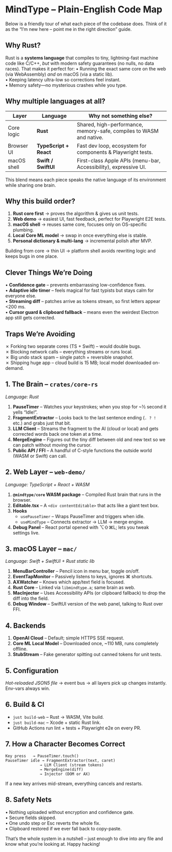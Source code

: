 # MindType – Plain-English Code Map

Below is a friendly tour of what each piece of the codebase does. Think of it as the “I’m new here – point me in the right direction” guide.

## Why Rust?

Rust is a **systems language** that compiles to tiny, lightning-fast machine code like C/C++, _but_ with modern safety guarantees (no nulls, no data races). That makes it perfect for:
• Running the exact same core on the web (via WebAssembly) _and_ on macOS (via a static lib).  
• Keeping latency ultra-low so corrections feel instant.  
• Memory safety—no mysterious crashes while you type.

## Why multiple languages at all?

| Layer       | Language               | Why not something else?                                             |
| ----------- | ---------------------- | ------------------------------------------------------------------- |
| Core logic  | **Rust**               | Shared, high-performance, memory-safe, compiles to WASM and native. |
| Browser UI  | **TypeScript + React** | Fast dev loop, ecosystem for components & Playwright tests.         |
| macOS shell | **Swift / SwiftUI**    | First-class Apple APIs (menu-bar, Accessibility), expressive UI.    |

This blend means each piece speaks the native language of its environment while sharing one brain.

## Why this build order?

1. **Rust core first** → proves the algorithm & gives us unit tests.
2. **Web demo** → easiest UI, fast feedback, perfect for Playwright E2E tests.
3. **macOS shell** → reuses same core, focuses only on OS-specific plumbing.
4. **Local Core ML model** → swap in once everything else is stable.
5. **Personal dictionary & multi-lang** → incremental polish after MVP.

Building from core → thin UI → platform shell avoids rewriting logic and keeps bugs in one place.

## Clever Things We’re Doing

• **Confidence gate** – prevents embarrassing low-confidence fixes.  
• **Adaptive idle timer** – feels magical for fast typists but stays calm for everyone else.  
• **Streaming diff** – patches arrive as tokens stream, so first letters appear <200 ms.  
• **Cursor guard & clipboard fallback** – means even the weirdest Electron app still gets corrected.

## Traps We’re Avoiding

✗ Forking two separate cores (TS + Swift) – would double bugs.  
✗ Blocking network calls – everything streams or runs local.  
✗ Big undo stack spam – single patch + reversible snapshot.  
✗ Shipping huge app – cloud build is 15 MB; local model downloaded on-demand.

## 1. The Brain – `crates/core-rs`

_Language: Rust_

1. **PauseTimer** – Watches your keystrokes; when you stop for ~½ second it yells “Idle!”.
2. **FragmentExtractor** – Looks back to the last sentence ending (`. ? !` etc.) and grabs just that bit.
3. **LLM Client** – Streams the fragment to the AI (cloud or local) and gets corrected words back one token at a time.
4. **MergeEngine** – Figures out the tiny diff between old and new text so we can patch without moving the cursor.
5. **Public API / FFI** – A handful of C-style functions the outside world (WASM or Swift) can call.

## 2. Web Layer – `web-demo/`

_Language: TypeScript + React + WASM_

1. **`@mindtype/core` WASM package** – Compiled Rust brain that runs in the browser.
2. **Editable.tsx** – A `<div contentEditable>` that acts like a giant text box.
3. **Hooks**
   - `usePauseTimer` – Wraps PauseTimer and triggers when idle.
   - `useMindType` – Connects extractor → LLM → merge engine.
4. **Debug Panel** – React portal opened with ⌥⇧⌘L; lets you tweak settings live.

## 3. macOS Layer – `mac/`

_Language: Swift + SwiftUI + Rust static lib_

1. **MenuBarController** – Pencil icon in menu bar, toggle on/off.
2. **EventTapMonitor** – Passively listens to keys, ignores ⌘ shortcuts.
3. **AXWatcher** – Knows which app/text field is focused.
4. **Rust Core** – Linked via `libmindtype.a`; same brain as web.
5. **MacInjector** – Uses Accessibility APIs (or clipboard fallback) to drop the diff into the field.
6. **Debug Window** – SwiftUI version of the web panel, talking to Rust over FFI.

## 4. Backends

1. **OpenAI Cloud** – Default; simple HTTPS SSE request.
2. **Core ML Local Model** – Downloaded once, ~110 MB, runs completely offline.
3. **StubStream** – Fake generator spitting out canned tokens for unit tests.

## 5. Configuration

_Hot-reloaded JSON5 file_ → event bus → all layers pick up changes instantly. Env-vars always win.

## 6. Build & CI

- `just build-web` – Rust → WASM, Vite build.
- `just build-mac` – Xcode + static Rust link.
- GitHub Actions run lint + tests + Playwright e2e on every PR.

## 7. How a Character Becomes Correct

```
Key press   → PauseTimer.touch()
PauseTimer idle → FragmentExtractor(text, caret)
               → LLM Client (stream tokens)
               → MergeEngine(diff)
               → Injector (DOM or AX)
```

If a new key arrives mid-stream, everything cancels and restarts.

## 8. Safety Nets

• Nothing uploaded without encryption and confidence gate.  
• Secure fields skipped.  
• One undo step or Esc reverts the whole fix.  
• Clipboard restored if we ever fall back to copy-paste.

That’s the whole system in a nutshell – just enough to dive into any file and know what you’re looking at. Happy hacking!
